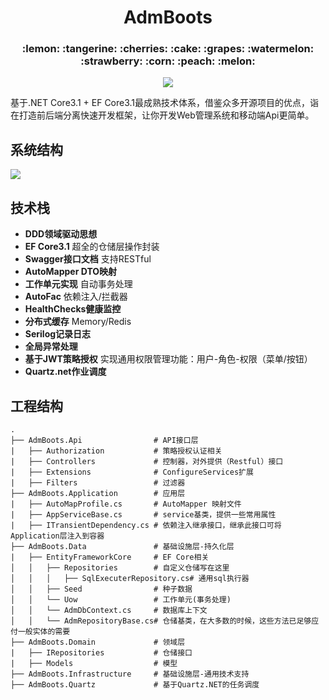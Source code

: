 <h1 align="center">AdmBoots</h1>
<h3 align="center">:lemon: :tangerine: :cherries: :cake: :grapes: :watermelon: :strawberry: :corn: :peach: :melon:</h3>
<p align="center">
  <img src="https://img.shields.io/badge/license-MIT-brightgreen.svg">
</p>
基于.NET Core3.1 + EF Core3.1最成熟技术体系，借鉴众多开源项目的优点，诣在打造前后端分离快速开发框架，让你开发Web管理系统和移动端Api更简单。

## 系统结构
![](https://images.cnblogs.com/cnblogs_com/xuke/1851804/o_200921133354%E6%A1%86%E6%9E%B6%E7%BB%93%E6%9E%84%E5%9B%BE.jpg)

## 技术栈
- **DDD领域驱动思想**
- **EF Core3.1**  超全的仓储层操作封装
- **Swagger接口文档** 支持RESTful
- **AutoMapper DTO映射**
- **工作单元实现** 自动事务处理
- **AutoFac** 依赖注入/拦截器
- **HealthChecks健康监控**
- **分布式缓存** Memory/Redis
- **Serilog记录日志**
- **全局异常处理**
- **基于JWT策略授权** 实现通用权限管理功能：用户-角色-权限（菜单/按钮）
- **Quartz.net作业调度**
## 工程结构
```
.
├── AdmBoots.Api                # API接口层
|   ├── Authorization           # 策略授权认证相关
|   ├── Controllers             # 控制器，对外提供（Restful）接口
|   ├── Extensions              # ConfigureServices扩展
|   ├── Filters                 # 过滤器
├── AdmBoots.Application        # 应用层
|   ├── AutoMapProfile.cs       # AutoMapper 映射文件
|   ├── AppServiceBase.cs       # service基类，提供一些常用属性
|   ├── ITransientDependency.cs # 依赖注入继承接口，继承此接口可将Application层注入到容器
├── AdmBoots.Data               # 基础设施层-持久化层
|   ├── EntityFrameworkCore     # EF Core相关
│   │   ├── Repositories        # 自定义仓储写在这里  
│   │   │   ├── SqlExecuterRepository.cs# 通用sql执行器
│   │   ├── Seed                # 种子数据
│   │   └── Uow                 # 工作单元(事务处理)
│   │   └── AdmDbContext.cs     # 数据库上下文 
│   │   └── AdmRepositoryBase.cs# 仓储基类，在大多数的时候，这些方法已足够应付一般实体的需要      
├── AdmBoots.Domain             # 领域层
|   ├── IRepositories           # 仓储接口
|   ├── Models                  # 模型
├── AdmBoots.Infrastructure     # 基础设施层-通用技术支持
├── AdmBoots.Quartz             # 基于Quartz.NET的任务调度
```
